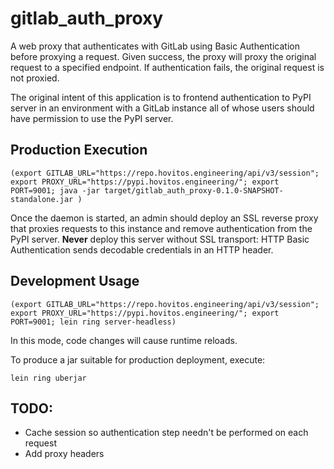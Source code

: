 # gitlab_auth_proxy

A web proxy that authenticates with GitLab using Basic Authentication before proxying a request. Given success, the proxy will proxy the original request to a specified endpoint. If authentication fails, the original request is not proxied.

The original intent of this application is to frontend authentication to PyPI server in an environment with a GitLab instance all of whose users should have permission to use the PyPI server.

## Production Execution

    (export GITLAB_URL="https://repo.hovitos.engineering/api/v3/session"; export PROXY_URL="https://pypi.hovitos.engineering/"; export PORT=9001; java -jar target/gitlab_auth_proxy-0.1.0-SNAPSHOT-standalone.jar )

Once the daemon is started, an admin should deploy an SSL reverse proxy that proxies requests to this instance and remove authentication from the PyPI server. **Never** deploy this server without SSL transport: HTTP Basic Authentication sends decodable credentials in an HTTP header.

## Development Usage

    (export GITLAB_URL="https://repo.hovitos.engineering/api/v3/session"; export PROXY_URL="https://pypi.hovitos.engineering/"; export PORT=9001; lein ring server-headless)

In this mode, code changes will cause runtime reloads.

To produce a jar suitable for production deployment, execute:

    lein ring uberjar

## TODO:

- Cache session so authentication step needn't be performed on each request
- Add proxy headers
